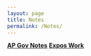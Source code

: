 ```yaml
---
layout: page
title: Notes
permalink: /Notes/
---
```


**[AP Gov Notes](https://benjaminlee24.github.io/gang-ds-blog/2022/08/26/Ben's-AP-Government-Work.html)**
**[Expos Work](https://benjaminlee24.github.io/gang-ds-blog/2022/08/28/Ben's-Expos-Work.html)**